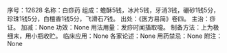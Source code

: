 序号：12628
名称：白痧药
组成：蟾酥5钱，冰片5钱，牙消3钱，硼砂1钱5分，珍珠1钱5分，白檀香1钱5分，飞滑石7钱。
出处：《医方易简》卷四。
主治：痧证。
加减：None
功效：None
用法用量：发痧时闻搐取嚏。
制备方法：上为极细末，用小瓶收贮。
临床应用：None
各家论述：None
用药禁忌：None
附注：None
